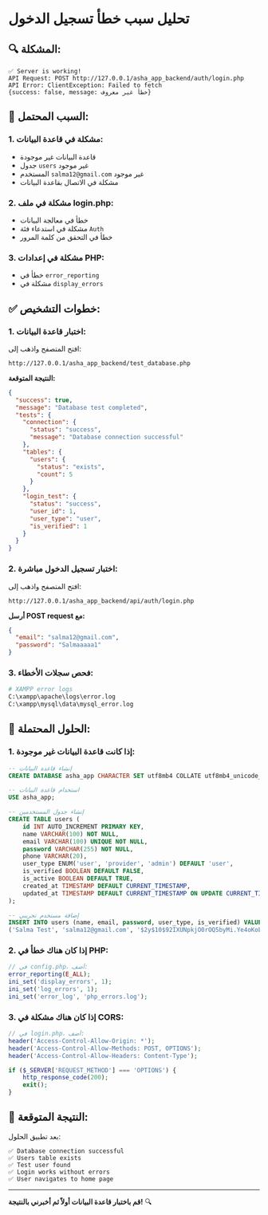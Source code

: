 # تحليل سبب خطأ تسجيل الدخول

## 🔍 **المشكلة:**
```
✅ Server is working!
API Request: POST http://127.0.0.1/asha_app_backend/auth/login.php
API Error: ClientException: Failed to fetch
{success: false, message: خطأ غير معروف}
```

## 🐛 **السبب المحتمل:**

### 1. **مشكلة في قاعدة البيانات:**
- قاعدة البيانات غير موجودة
- جدول `users` غير موجود
- المستخدم `salma12@gmail.com` غير موجود
- مشكلة في الاتصال بقاعدة البيانات

### 2. **مشكلة في ملف login.php:**
- خطأ في معالجة البيانات
- مشكلة في استدعاء فئة `Auth`
- خطأ في التحقق من كلمة المرور

### 3. **مشكلة في إعدادات PHP:**
- خطأ في `error_reporting`
- مشكلة في `display_errors`

## ✅ **خطوات التشخيص:**

### 1. **اختبار قاعدة البيانات:**
افتح المتصفح واذهب إلى:
```
http://127.0.0.1/asha_app_backend/test_database.php
```

**النتيجة المتوقعة:**
```json
{
  "success": true,
  "message": "Database test completed",
  "tests": {
    "connection": {
      "status": "success",
      "message": "Database connection successful"
    },
    "tables": {
      "users": {
        "status": "exists",
        "count": 5
      }
    },
    "login_test": {
      "status": "success",
      "user_id": 1,
      "user_type": "user",
      "is_verified": 1
    }
  }
}
```

### 2. **اختبار تسجيل الدخول مباشرة:**
افتح المتصفح واذهب إلى:
```
http://127.0.0.1/asha_app_backend/api/auth/login.php
```

**أرسل POST request مع:**
```json
{
  "email": "salma12@gmail.com",
  "password": "Salmaaaaa1"
}
```

### 3. **فحص سجلات الأخطاء:**
```bash
# XAMPP error logs
C:\xampp\apache\logs\error.log
C:\xampp\mysql\data\mysql_error.log
```

## 🔧 **الحلول المحتملة:**

### 1. **إذا كانت قاعدة البيانات غير موجودة:**
```sql
-- إنشاء قاعدة البيانات
CREATE DATABASE asha_app CHARACTER SET utf8mb4 COLLATE utf8mb4_unicode_ci;

-- استخدام قاعدة البيانات
USE asha_app;

-- إنشاء جدول المستخدمين
CREATE TABLE users (
    id INT AUTO_INCREMENT PRIMARY KEY,
    name VARCHAR(100) NOT NULL,
    email VARCHAR(100) UNIQUE NOT NULL,
    password VARCHAR(255) NOT NULL,
    phone VARCHAR(20),
    user_type ENUM('user', 'provider', 'admin') DEFAULT 'user',
    is_verified BOOLEAN DEFAULT FALSE,
    is_active BOOLEAN DEFAULT TRUE,
    created_at TIMESTAMP DEFAULT CURRENT_TIMESTAMP,
    updated_at TIMESTAMP DEFAULT CURRENT_TIMESTAMP ON UPDATE CURRENT_TIMESTAMP
);

-- إضافة مستخدم تجريبي
INSERT INTO users (name, email, password, user_type, is_verified) VALUES 
('Salma Test', 'salma12@gmail.com', '$2y$10$92IXUNpkjO0rOQ5byMi.Ye4oKoEa3Ro9llC/.og/at2.uheWG/igi', 'user', 1);
```

### 2. **إذا كان هناك خطأ في PHP:**
```php
// في config.php، أضف:
error_reporting(E_ALL);
ini_set('display_errors', 1);
ini_set('log_errors', 1);
ini_set('error_log', 'php_errors.log');
```

### 3. **إذا كان هناك مشكلة في CORS:**
```php
// في login.php، أضف:
header('Access-Control-Allow-Origin: *');
header('Access-Control-Allow-Methods: POST, OPTIONS');
header('Access-Control-Allow-Headers: Content-Type');

if ($_SERVER['REQUEST_METHOD'] === 'OPTIONS') {
    http_response_code(200);
    exit();
}
```

## 🎯 **النتيجة المتوقعة:**

بعد تطبيق الحلول:
```
✅ Database connection successful
✅ Users table exists
✅ Test user found
✅ Login works without errors
✅ User navigates to home page
```

---

**قم باختبار قاعدة البيانات أولاً ثم أخبرني بالنتيجة!** 🔍 